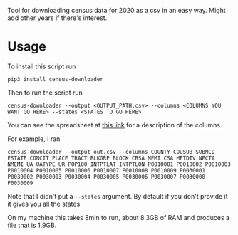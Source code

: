 
Tool for downloading census data for 2020 as a csv in an easy way. Might add other years if there's interest.

# Usage


To install this script run

```
pip3 install census-downloader
```

Then to run the script run

```
census-downloader --output <OUTPUT_PATH.csv> --columns <COLUMNS YOU WANT GO HERE> --states <STATES TO GO HERE>
```

You can see the spreadsheet at [this link](https://t.co/6FOEAUjOD3?amp=1) for a description of the columns.

For example, I ran

```
census-downloader --output out.csv --columns COUNTY COUSUB SUBMCD ESTATE CONCIT PLACE TRACT BLKGRP BLOCK CBSA MEMI CSA METDIV NECTA NMEMI UA UATYPE UR POP100 INTPTLAT INTPTLON P0010001 P0010002 P0010003 P0010004 P0010005 P0010006 P0010007 P0010008 P0010009 P0030001 P0030002 P0030003 P0030004 P0030005 P0030006 P0030007 P0030008 P0030009
```

Note that I didn't put a `--states` argument. By default if you don't provide it it gives you all the states

On my machine this takes 8min to run, about 8.3GB of RAM and produces a file that is 1.9GB.